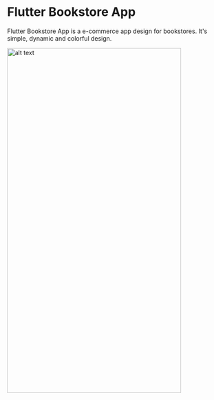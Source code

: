 # Flutter Bookstore App

Flutter Bookstore App is a e-commerce app design for bookstores. It's simple, dynamic and colorful design.

<img src="https://github.com/dognmrt/flutter_bookstore_app/blob/master/ss.png" alt="alt text" width="404" height="800">
